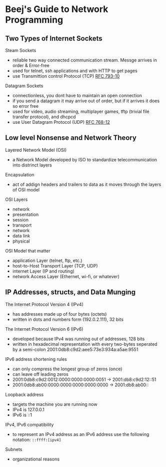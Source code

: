 # Beej's Guide to Network Programming

## Two Types of Internet Sockets
Steam Sockets
- reliable two way connected communication stream. Messge arrives in order & Error-free
- used for telnet, ssh applications and with HTTP to get pages
- use Transmittion control Protocol (TCP) [RFC 793-10](https://datatracker.ietf.org/doc/html/rfc793)

Datagram Sockets
- connectionless, you dont have to maintain an open connection
- if you send a datagram it may arrive out of order, but if it arrives it does so error free
- used for video, audio streaming, multiplayer games, tftp (trivial file transfer protocol), and dhcpcd
- use User Datagram Protocol (UDP) [RFC 768-12](https://datatracker.ietf.org/doc/html/rfc768)

## Low level Nonsense and Network Theory
Layered Network Model (OSI)
- a Network Model developed by ISO to standardize telecommunication into distrinct layers

Encapsulation
- act of addign headers and trailers to data as it moves through the layers of OSI model

OSI Layers
- network
- presentation
- session
- transport
- network
- data link
- physical

OSI Model that matter
- application Layer (telnet, ftp, etc.)
- host-to-Host Transport Layer (TCP, UDP)
- internet Layer (IP and routing)
- network Access Layer (Ethernet, wi-fi, or whatever)

## IP Addresses, structs, and Data Munging
The Internet Protocol Version 4 (IPv4)
- has addresses made up of four bytes (octets)
- written in dots and numbers form (192.0.2.111), 32 bits

The Internet Protocol Version 6 (IPv6)
- developed because IPv4 was running out of addresses, 128 bits
- written in hexadecimal representation with every two-bytes seperated by a semi-colon 2001:0db8:c9d2:aee5:73e3:934a:a5ae:9551

IPv6 address shortening rules
- can only compress the longest group of zeros (once)
- can leave off leading zeros
- 2001:0db8:c9d2:0012:0000:0000:0000:0051 -> 2001:db8:c9d2:12::51
- 2001:0db8:ab00:0000:0000:0000:0000:0000 -> 2001:db8:ab00::

Loopback address
- targets the machine you are running now
- IPv4 is 127.0.0.1
- IPv6 is ::1

IPv4, IPv6 compatibility
- to represent an IPv4 address as an IPv6 address use the following notation: `::ffff:[ipv4]`

Subnets
- organizational reasons

  
